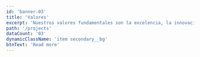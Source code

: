 ```yaml
---
id: 'banner-03'
title: 'Valores'
excerpt: 'Nuestros valores fundamentales son la excelencia, la innovación, la integridad y el compromiso sostenible. '
path: '/projects'
dataCount: '03'
dynamicClassName: 'item secondary__bg'
btnText: 'Read more'
---
```

